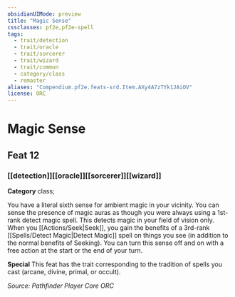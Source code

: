 ```yaml
---
obsidianUIMode: preview
title: "Magic Sense"
cssclasses: pf2e,pf2e-spell
tags:
  - trait/detection
  - trait/oracle
  - trait/sorcerer
  - trait/wizard
  - trait/common
  - category/class
  - remaster
aliases: "Compendium.pf2e.feats-srd.Item.AXy4A7zTYk1JAiOV"
license: ORC
---
```

# Magic Sense
## Feat 12
### [[detection]][[oracle]][[sorcerer]][[wizard]]

**Category** class; 




You have a literal sixth sense for ambient magic in your vicinity. You can sense the presence of magic auras as though you were always using a 1st-rank detect magic spell. This detects magic in your field of vision only. When you [[Actions/Seek|Seek]], you gain the benefits of a 3rd-rank [[Spells/Detect Magic|Detect Magic]] spell on things you see (in addition to the normal benefits of Seeking). You can turn this sense off and on with a free action at the start or the end of your turn.

**Special** This feat has the trait corresponding to the tradition of spells you cast (arcane, divine, primal, or occult).

*Source: Pathfinder Player Core*
*ORC*